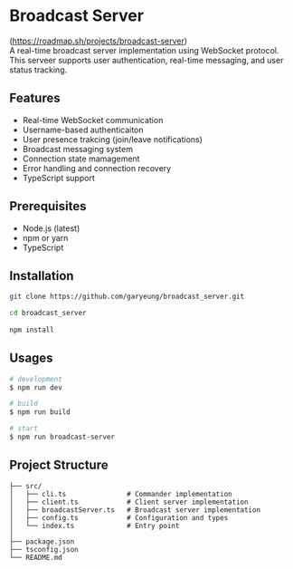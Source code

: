 # Broadcast Server
(https://roadmap.sh/projects/broadcast-server)  
A real-time broadcast server implementation using WebSocket protocol.  
This serveer supports user authentication, real-time messaging, and user status tracking.

## Features
- Real-time WebSocket communication
- Username-based authenticaiton
- User presence trakcing (join/leave notifications)
- Broadcast messaging system
- Connection state mamagement
- Error handling and connection recovery
- TypeScript support

## Prerequisites
- Node.js (latest)
- npm or yarn
- TypeScript

## Installation
```sh
git clone https://github.com/garyeung/broadcast_server.git 

cd broadcast_server 
 
npm install 
```

## Usages
```bash
# development
$ npm run dev 

# build
$ npm run build     

# start
$ npm run broadcast-server

```

## Project Structure
```stylus
├── src/
│   ├── cli.ts               # Commander implementation
│   ├── client.ts            # Client server implementation
│   ├── broadcastServer.ts   # Broadcast server implementation
│   ├── config.ts            # Configuration and types
│   └── index.ts             # Entry point
│
├── package.json
├── tsconfig.json
└── README.md
```
